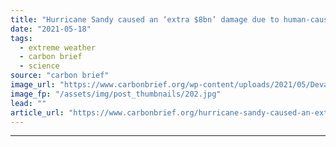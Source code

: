 ```yaml
---
title: "Hurricane Sandy caused an ‘extra $8bn’ damage due to human-caused sea level rise"
date: "2021-05-18"
tags: 
  - extreme weather
  - carbon brief
  - science
source: "carbon brief"
image_url: "https://www.carbonbrief.org/wp-content/uploads/2021/05/Devastation-still-felt-in-Staten-Island-75-days-after-Hurricane-Sandy-107x71.jpg"
image_fp: "/assets/img/post_thumbnails/202.jpg"
lead: ""
article_url: "https://www.carbonbrief.org/hurricane-sandy-caused-an-extra-8bn-damage-due-to-human-caused-sea-level-rise"
---
```


---
